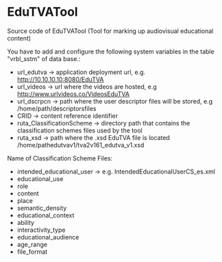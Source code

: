 # EduTVATool
Source code of EduTVATool (Tool for marking up audiovisual educational content)

You have to add and configure the following system variables in the table "vrbl_sstm" of data base.:

- url_edutva -> application deployment url, e.g. http://10.10.10.10:8080/EduTVA
- url_videos -> url where the videos are hosted, e.g http://www.urlvideos.co/VideosEduTVA
- url_dscrpcn -> path where the user descriptor files will be stored, e.g /home/path/descriptorsfiles
- CRID -> content reference identifier
- ruta_ClassificationScheme -> directory path that contains the classification schemes files used by the tool
- ruta_xsd -> path where the .xsd EduTVA file is located  /home/pathedutvav1/tva2v161_edutva_v1.xsd 
	
Name of Classification Scheme Files:
- intended_educational_user -> e.g. IntendedEducationalUserCS_es.xml
- educational_use
- role
- content
- place
- semantic_density
- educational_context
- ability
- interactivity_type
- educational_audience
- age_range
- file_format
